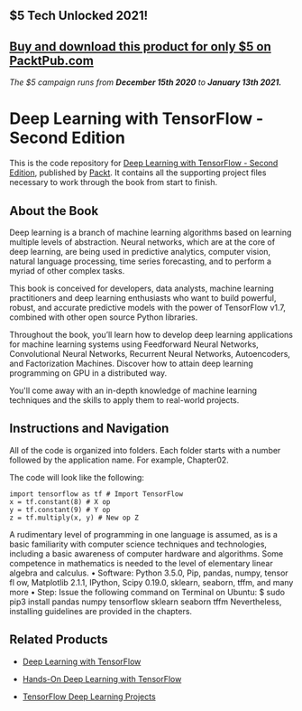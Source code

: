 ## $5 Tech Unlocked 2021!
[Buy and download this product for only $5 on PacktPub.com](https://www.packtpub.com/)
-----
*The $5 campaign         runs from __December 15th 2020__ to __January 13th 2021.__*

# Deep Learning with TensorFlow - Second Edition
This is the code repository for [Deep Learning with TensorFlow - Second Edition](https://www.packtpub.com/big-data-and-business-intelligence/deep-learning-tensorflow-second-edition?utm_source=github&utm_medium=repository&utm_campaign=9781788831109), published by [Packt](https://www.packtpub.com/?utm_source=github). It contains all the supporting project files necessary to work through the book from start to finish.
## About the Book
Deep learning is a branch of machine learning algorithms based on learning multiple levels of abstraction. Neural networks, which are at the core of deep learning, are being used in predictive analytics, computer vision, natural language processing, time series forecasting, and to perform a myriad of other complex tasks.

This book is conceived for developers, data analysts, machine learning practitioners and deep learning enthusiasts who want to build powerful, robust, and accurate predictive models with the power of TensorFlow v1.7, combined with other open source Python libraries.

Throughout the book, you’ll learn how to develop deep learning applications for machine learning systems using Feedforward Neural Networks, Convolutional Neural Networks, Recurrent Neural Networks, Autoencoders, and Factorization Machines. Discover how to attain deep learning programming on GPU in a distributed way.

You'll come away with an in-depth knowledge of machine learning techniques and the skills to apply them to real-world projects.

## Instructions and Navigation
All of the code is organized into folders. Each folder starts with a number followed by the application name. For example, Chapter02.



The code will look like the following:
```
import tensorflow as tf # Import TensorFlow
x = tf.constant(8) # X op
y = tf.constant(9) # Y op
z = tf.multiply(x, y) # New op Z
```

A rudimentary level of programming in one language is assumed, as is a basic familiarity with computer science techniques and technologies,
including a basic awareness of computer hardware and algorithms. Some competence in mathematics is needed to the level of elementary linear
algebra and calculus. 
• Software: Python 3.5.0, Pip, pandas, numpy, tensor fl ow, Matplotlib 2.1.1, IPython, Scipy 0.19.0, sklearn, seaborn, tffm, and many more
• Step: Issue the following command on Terminal on Ubuntu: $ sudo pip3 install pandas numpy tensorflow sklearn seaborn tffm
Nevertheless, installing guidelines are provided in the chapters.

## Related Products
* [Deep Learning with TensorFlow](https://www.packtpub.com/big-data-and-business-intelligence/deep-learning-tensorflow?utm_source=github&utm_medium=repository&utm_campaign=9781786469786)

* [Hands-On Deep Learning with TensorFlow](https://www.packtpub.com/big-data-and-business-intelligence/hands-deep-learning-tensorflow?utm_source=github&utm_medium=repository&utm_campaign=9781787282773)

* [TensorFlow Deep Learning Projects](https://www.packtpub.com/big-data-and-business-intelligence/tensorflow-deep-learning-projects?utm_source=github&utm_medium=repository&utm_campaign=9781788398060)


